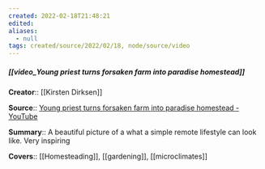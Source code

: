 ```yaml
---
created: 2022-02-18T21:48:21 
edited: 
aliases:
  - null
tags: created/source/2022/02/18, node/source/video
---
```


##### [[video_Young priest turns forsaken farm into paradise homestead]]

**Creator**:: [[Kirsten Dirksen]]
 
**Source**:: [Young priest turns forsaken farm into paradise homestead - YouTube](https://www.youtube.com/watch?v=MF1jJy1F-8I)

**Summary**:: A beautiful picture of a what a simple remote lifestyle can look like. Very inspiring

**Covers**:: [[Homesteading]], [[gardening]], [[microclimates]]
